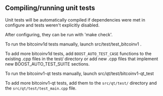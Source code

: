 Compiling/running unit tests
------------------------------------

Unit tests will be automatically compiled if dependencies were met in configure
and tests weren't explicitly disabled.

After configuring, they can be run with 'make check'.

To run the bitcoinv1d tests manually, launch src/test/test_bitcoinv1 .

To add more bitcoinv1d tests, add `BOOST_AUTO_TEST_CASE` functions to the existing
.cpp files in the test/ directory or add new .cpp files that
implement new BOOST_AUTO_TEST_SUITE sections.

To run the bitcoinv1-qt tests manually, launch src/qt/test/bitcoinv1-qt_test

To add more bitcoinv1-qt tests, add them to the `src/qt/test/` directory and
the `src/qt/test/test_main.cpp` file.
